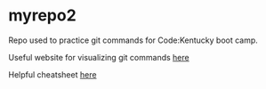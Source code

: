 # myrepo2  

Repo used to practice git commands for Code:Kentucky boot camp.  

Useful website for visualizing git commands [here](https://git-school.github.io/visualizing-git/)  

Helpful cheatsheet [here](git-cheat-sheet-education.pdf)  